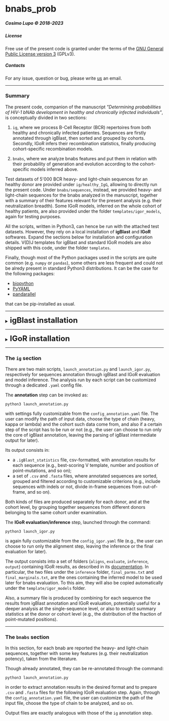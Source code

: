 # bnabs_prob

##### Cosimo Lupo &#169; 2018-2023

##### License

Free use of the present code is granted under the terms of the [GNU General Public License version 3](https://www.gnu.org/licenses/quick-guide-gplv3.html) (GPLv3).

##### Contacts

For any issue, question or bug, please write [us](mailto:cosimo.lupo89@gmail.com) an email.

---

### Summary

The present code, companion of the manuscript *"Determining probabilities of HIV-1 bNAb development in healthy and chronically infected individuals"*, is conceptually divided in two sections:

1) `ig`, where we process B-Cell Receptor (BCR) repertoires from both healthy and chronically infected patientes. Sequences are firstly annotated through igBlast, then sorted and grouped by cohorts. Secondly, IGoR infers their recombination statistics, finally producing cohort-specific recombination models.

2) `bnabs`, where we analyze bnabs features and put them in relation with their probability of generation and evolution according to the cohort-specific models inferred above.

Test datasets of 5'000 BCR heavy- and light-chain sequences for an healthy donor are provided under `ig/healthy_IgG`, allowing to directly run the present code. Under `bnabs/sequences`, instead, we provided heavy- and light-chain sequences for the bnabs analyzed in the manuscript, together with a summary of their features relevant for the present analysis (e.g. their neutralization breadth). Some IGoR models, inferred on the whole cohort of healthy patients, are also provided under the folder `templates/igor_models`, again for testing purposes.

All the scripts, written in Python3, can hence be run with the attached test datasets. However, they rely on a local installation of **igBlast** and **IGoR** softwares. Expand the sections below for installation and configuration details. V(D)J templates for igBlast and standard IGoR models are also shipped with this code, under the folder `templates`.

Finally, though most of the Python packages used in the scripts are quite common (e.g. `numpy` or `pandas`), some others are less frequent and could not be alredy present in standard Python3 distributions. It can be the case for the following packages:

- [biopython](https://pypi.org/project/biopython/)
- [PyYAML](https://pypi.org/project/PyYAML/)
- [pandarallel](https://pypi.org/project/pandarallel/)

that can be pip-installed as usual.

---

<details><summary><font size=5><b>igBlast installation</b></font></summary>
<p>

[igBlast](https://www.ncbi.nlm.nih.gov/igblast/index.cgi) is a powerful and versatile Ig annotation software. We used the following releases:
	
- blastn: [2.9.0](https://ftp.ncbi.nlm.nih.gov/blast/executables/blast+/2.9.0/)
- igblastn: [1.13.0](https://ftp.ncbi.nih.gov/blast/executables/igblast/release/1.13.0/)
	
with V,D,J templates extracted from [IMGT](https://www.imgt.org), formatted and attached to this release.

Please go through the following of this section for the instructions on how to install igBlast and produce the templates in the desired format.

##### Installation of the Blast command line tools

Go to the webpage:
[https://www.ncbi.nlm.nih.gov/books/NBK279671/](https://www.ncbi.nlm.nih.gov/books/NBK279671/)
and follow the instructions. It is needed for eg building the database afterwards. A better guide can be found at: [https://ncbi.github.io/igblast/](https://ncbi.github.io/igblast/) (recommended).

Unwrap the tar.gz file through the command:

```
tar xvzf file_name
```

##### Installation of igBlast

Go to the webpage:
[https://ncbi.github.io/igblast/cook/How-to-set-up.html](https://ncbi.github.io/igblast/cook/How-to-set-up.html)
for the main instructions.

Unwrap the `.tar.gz` file through the command:

```
tar xvzf file_name
```

Change the permissions to directories and files downloaded, through the command:

```
chmod -R u+rw *
```

##### Setting paths

Paths can be saved into `.bashrc` file through commands like:

- `export PATH=$PATH:$HOME/igBlast/ncbi-blast-2.9.0+/bin:$HOME/igBlast/ncbi-igblast-1.13.0/bin`

- `export BLASTDB=$HOME/igBlast/blastdb`

- `export IGDATA=$HOME/igBlast`

##### Making the database

IG databases can be downloaded from IMGT at:
[http://www.imgt.org/vquest/refseqh.html](http://www.imgt.org/vquest/refseqh.html), at the section 'IG "V-REGION", "D-REGION", "J-REGION", "C-GENE exon" sets'. Ungapped germline genes should be downloaded from the column 'F+ORF+all P'.
Each page should be opened, sequences copied and then pasted into a new file in the germline tree.

- Another huge database from IMGT can be downloaded at:
[http://www.imgt.org/download/GENE-DB/](http://www.imgt.org/download/GENE-DB/)
but it includes several species in the same files, and for each of them, also several 'strange' genes that do not appear in the above database.
Again, be careful to download ungapped genes from the 'F+ORF+all P' section.

- Sequences too short can cause problems when creating the database; a work-around is to shorten comments preceeding the sequence.
Also, one could also keep just the name of the gene and nothing else.
To do that on the IMGT database, use the following command:
`awk '{if(gsub(">",">")==1){split($0,a,"|"); print ">"a[2]}else{print $1}}' FILE_IN > FILE_OUT`
This issue should have been fixed in the newer version of igBlast.

- Otherwise (and more easily), run the following command contained into the Blast script "edit_imgt_file.pl":
`./edit_imgt_file.pl imgt_file > my_seq_file`
or, even better, rely on the following script (based on the one above) that both filters the IMGT nomenclature and pastes together different lines of the same sequence, putting a space between them:
`./filterAndSort_IMGT_templates.sh`
each time choosing in the header of the script the kind of database you want to build.

- Database can be made through the command
`makeblastdb -in database_file.fasta -parse_seqids -dbtype nucl`
for each of the three gene types (V,D,J).

</p>
</details>

---

<details><summary><font size=5><b>IGoR installation</b></font></summary>
<p>

After a first sequence annotation and a quality filtering through igBlast, the dataset is now ready to be analyzed through [IGoR](https://github.com/statbiophys/IGoR) software, which allows to infer V(D)J recombination related processes from sequencing data.

The underlying methodology and some biologically relevant results are described in the following [paper](https://www.nature.com/articles/s41467-018-02832-w):

- Quentin Marcou, Thierry Mora, Aleksandra M. Walczak. *''High-throughput immune repertoire analysis with IGoR''*. Nature Communications 9, 561 (2018). 

We relied on a local installation of the [1.4.1](https://github.com/statbiophys/IGoR/releases/tag/1.4.1) release. Please refer to its [documentation](https://statbiophys.github.io/IGoR/) for a complete installation and usage guide.

</p>
</details>

---

### The `ig` section

There are two main scripts, `launch_annotation.py` and `launch_igor.py`, respectively for sequences annotation through igBlast and IGoR evaluation and model inference. The analysis run by each script can be customized through a dedicated `.yaml` config file.

The **annotation** step can be invoked as:

```
python3 launch_annotation.py
```

with settings fully customizable from the `config_annotation.yaml` file. The user can modify the path of input data, choose the type of chain (heavy, kappa or lambda) and the cohort such data come from, and also if a certain step of the script has to be run or not (e.g., the user can choose to run only the core of igBlast annotation, leaving the parsing of igBlast intermediate output for later).

Its output consists in:

- a `.igBlast_statistics` file, csv-formatted, with annotation results for each sequence (e.g., best-scoring V template, number and position of point-mutations, and so on);
- a set of `.csv` and `.fasta` files, where annotated sequences are sorted, grouped and filtered according to customizable criterions (e.g., include sequences with indels or not, divide in-frame sequences from out-of-frame, and so on).

Both kinds of files are produced separately for each donor, and at the cohort level, by grouping together sequences from different donors belonging to the same cohort under examination.

The **IGoR evaluation/inference** step, launched through the command:

```
python3 launch_igor.py
```

is again fully customizable from the `config_igor.yaml` file (e.g., the user can choose to run only the alignment step, leaving the inference or the final evaluation for later).

The output consists into a set of folders (`aligns`, `evaluate`, `inference`, `output`) containing IGoR results, as described in its [documentation](https://statbiophys.github.io/IGoR/). In particular, the two files under the `inference` folder, `final_parms.txt` and `final_marginals.txt`, are the ones containing the inferred model to be used later for bnabs evaluation. To this aim, they will also be copied automatically under the `template/igor_models` folder.

Also, a summary file is produced by combining for each sequence the results from igBlast annotation and IGoR evaluation, potentially useful for a deeper analysis at the single-sequence level, or also to extract summary statistics at the donor or cohort level (e.g., the distribution of the fraction of point-mutated positions).

---

### The `bnabs` section

In this section, for each bnab are reported the heavy- and light-chain sequences, together with some key features (e.g. their neutralization potency), taken from the literature.

Though already annotated, they can be re-annotated through the command:

```
python3 launch_annotation.py
```

in order to extract annotation results in the desired format and to prepare `.csv` and `.fasta` files for the following IGoR evaluation step. Again, through the `config_annotation.yaml` file, the user can customize the path of the input file, choose the type of chain to be analyzed, and so on.

Output files are exactly analogous with those of the `ig` annotation step.
